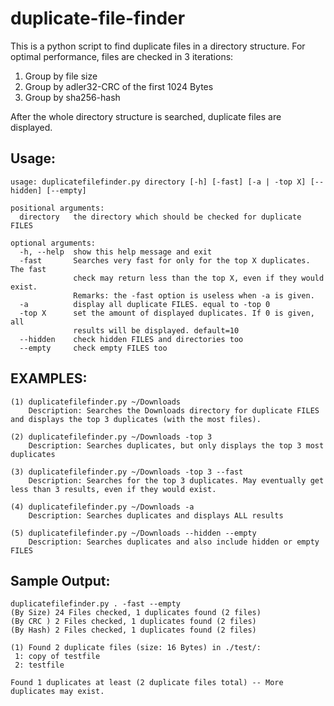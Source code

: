 # duplicate-file-finder
This is a python script to find duplicate files in a directory structure. For optimal performance, files are checked in 3 iterations:

1. Group by file size
2. Group by adler32-CRC of the first 1024 Bytes
3. Group by sha256-hash

After the whole directory structure is searched, duplicate files are displayed.

## Usage:
	usage: duplicatefilefinder.py directory [-h] [-fast] [-a | -top X] [--hidden] [--empty]
	
	positional arguments:
	  directory   the directory which should be checked for duplicate FILES
	
	optional arguments:
	  -h, --help  show this help message and exit
	  -fast       Searches very fast for only for the top X duplicates. The fast
	              check may return less than the top X, even if they would exist.
	              Remarks: the -fast option is useless when -a is given.
	  -a          display all duplicate FILES. equal to -top 0
	  -top X      set the amount of displayed duplicates. If 0 is given, all
	              results will be displayed. default=10
	  --hidden    check hidden FILES and directories too
	  --empty     check empty FILES too

## EXAMPLES:
    (1) duplicatefilefinder.py ~/Downloads
        Description: Searches the Downloads directory for duplicate FILES and displays the top 3 duplicates (with the most files).
	
    (2) duplicatefilefinder.py ~/Downloads -top 3
        Description: Searches duplicates, but only displays the top 3 most duplicates
	
    (3) duplicatefilefinder.py ~/Downloads -top 3 --fast 
        Description: Searches for the top 3 duplicates. May eventually get less than 3 results, even if they would exist.
	
    (4) duplicatefilefinder.py ~/Downloads -a
        Description: Searches duplicates and displays ALL results
	
    (5) duplicatefilefinder.py ~/Downloads --hidden --empty
        Description: Searches duplicates and also include hidden or empty FILES
	
## Sample Output:
	duplicatefilefinder.py . -fast --empty
	(By Size) 24 Files checked, 1 duplicates found (2 files) 
	(By CRC ) 2 Files checked, 1 duplicates found (2 files)  
	(By Hash) 2 Files checked, 1 duplicates found (2 files) 
	
	(1) Found 2 duplicate files (size: 16 Bytes) in ./test/:
	 1: copy of testfile
	 2: testfile
	
	Found 1 duplicates at least (2 duplicate files total) -- More duplicates may exist.

